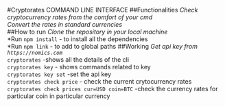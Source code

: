 #Cryptorates COMMAND LINE INTERFACE
##Functionalities
*Check cryptocurrency rates from the comfort of your cmd*</br>
*Convert the rates in standard currencies*</br>
##How to run
*Clone the repository in your local machine*</br>
*Run `npm install` - to install all the dependencies</br>
*Run `npm link` - to add to global paths
##Working
*Get api key from `https://nomics.com`*</br>
`cryptorates`   -shows all the details of the cli</br>
`cryptorates key`   - shows commands related to key</br>
`cryptorates key set`   -set the api key</br>
`cryptorates check price`   - check the current crytocurrency rates</br>
`cryptorates check prices cur=USD coin=BTC` -check the currency rates for particular coin in particular currency</br>
